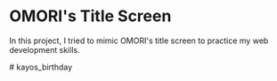 
# OMORI's Title Screen

In this project, I tried to mimic OMORI's title screen to practice my web development skills.

#   k a y o s _ b i r t h d a y  
 